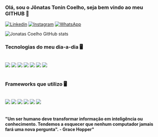 

### Olá, sou o Jônatas Tonin Coelho, seja bem vindo ao meu GITHUB 👋

[![Linkedin](https://img.shields.io/badge/LinkedIn-0077B5?style=for-the-badge&logo=linkedin&logoColor=white)](https://www.linkedin.com/in/jonatas-coelho-729b47208/)
[![Instagram](https://img.shields.io/badge/Instagram-E4405F?style=for-the-badge&logo=instagram&logoColor=white)](https://www.instagram.com/jonatascoelho1/)
[![WhatsApp](https://img.shields.io/badge/WhatsApp-25D366?style=for-the-badge&logo=whatsapp&logoColor=white)](https://wa.me/5519992295275)

![Jonatas Coelho GitHub stats](https://github-readme-stats.vercel.app/api?username=JonatasTCoelho&show_icons=true&theme=radical&count_private=true&repo=github-readme-stats)

### Tecnologias do meu dia-a-dia 🖥️

<div style="display: inline-block"> <br/>
    <img src="https://img.shields.io/badge/HTML5-E34F26?style=for-the-badge&logo=html5&logoColor=white" />
    <img src="https://img.shields.io/badge/CSS3-1572B6?style=for-the-badge&logo=css3&logoColor=white" />
    <img src="https://img.shields.io/badge/JavaScript-F7DF1E?style=for-the-badge&logo=javascript&logoColor=black" />
    <img src="https://img.shields.io/badge/PHP-777BB4?style=for-the-badge&logo=php&logoColor=white" />
    <img src="https://img.shields.io/badge/Node.js-43853D?style=for-the-badge&logo=node.js&logoColor=white" />
    <img src="https://img.shields.io/badge/Livewire-4d8e9d?style=for-the-badge&logo=livewire&logoColor=white" />
    <img src="https://img.shields.io/badge/PostgreSQL-336791?style=for-the-badge&logo=postgresql&logoColor=white" />


</div> <br/> <br/>

### Frameworks que utilizo 🖥️

<div style="display: inline-block"> <br/>
    <img src="https://img.shields.io/badge/Vue.js-35495E?style=for-the-badge&logo=vue.js&logoColor=4FC08D" />
    <img src="https://img.shields.io/badge/Bootstrap-563D7C?style=for-the-badge&logo=bootstrap&logoColor=white" />
    <img src="https://img.shields.io/badge/jQuery-0769AD?style=for-the-badge&logo=jquery&logoColor=white" />
    <img src="https://img.shields.io/badge/Laravel-FF2D20?style=for-the-badge&logo=laravel&logoColor=white" />
        <img src="https://img.shields.io/badge/PostgreSQL-336791?style=for-the-badge&logo=postgresql&logoColor=white" />
            <img src="https://img.shields.io/badge/Livewire-4d8e9d?style=for-the-badge&logo=livewire&logoColor=white" />


</div> <br /> <br />


#### "Um ser humano deve transformar informação em inteligência ou conhecimento. Tendemos a esquecer que nenhum computador jamais fará uma nova pergunta". - Grace Hopper"




